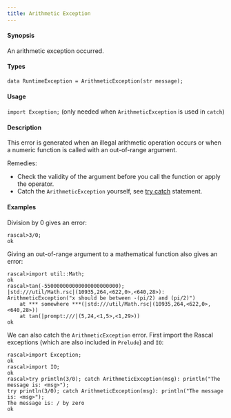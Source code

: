 ```yaml
---
title: Arithmetic Exception
---
```


#### Synopsis

An arithmetic exception occurred.

#### Types

`data RuntimeException = ArithmeticException(str message);`
       
#### Usage

`import Exception;` (only needed when `ArithmeticException` is used in `catch`)

#### Description

This error is generated when an illegal arithmetic operation occurs or when
a numeric function  is called with an out-of-range argument.

Remedies:

*  Check the validity of the argument before you call the function or apply the operator.
*  Catch the `ArithmeticException` yourself, see [try catch](../../../Rascal/Statements/TryCatch/) statement.

#### Examples

Division by 0 gives an error:

```rascal-shell ,error
rascal>3/0;
ok
```
Giving an out-of-range argument to a mathematical function also gives an error:

```rascal-shell ,error
rascal>import util::Math;
ok
rascal>tan(-550000000000000000000000);
|std:///util/Math.rsc|(10935,264,<622,0>,<640,28>): ArithmeticException("x should be between -(pi/2) and (pi/2)")
	at *** somewhere ***(|std:///util/Math.rsc|(10935,264,<622,0>,<640,28>))
	at tan(|prompt:///|(5,24,<1,5>,<1,29>))
ok
```
We can also catch the `ArithmeticException` error. First import the Rascal exceptions (which are also included in `Prelude`)
and `IO`:

```rascal-shell ,error
rascal>import Exception;
ok
rascal>import IO;
ok
rascal>try println(3/0); catch ArithmeticException(msg): println("The message is: <msg>");
try println(3/0); catch ArithmeticException(msg): println("The message is: <msg>");
The message is: / by zero
ok
```

